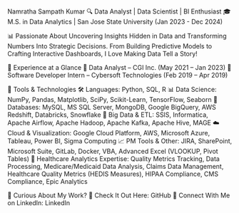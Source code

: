 Namratha Sampath Kumar
🔍 Data Analyst | Data Scientist | BI Enthusiast
🎓 M.S. in Data Analytics | San Jose State University (Jan 2023 - Dec 2024)

📊 Passionate About Uncovering Insights Hidden in Data and Transforming Numbers Into Strategic Decisions. From Building Predictive Models to Crafting Interactive Dashboards, I Love Making Data Tell a Story!

🔹 Experience at a Glance
📌 Data Analyst – CGI Inc. (May 2021 – Jan 2023)
📌 Software Developer Intern – Cybersoft Technologies (Feb 2019 – Apr 2019)

🔹 Tools & Technologies
🛠 Languages: Python, SQL, R
📊 Data Science: NumPy, Pandas, Matplotlib, SciPy, Scikit-Learn, TensorFlow, Seaborn
💾 Databases: MySQL, MS SQL Server, MongoDB, Google BigQuery, AWS Redshift, Databricks, Snowflake
🚀 Big Data & ETL: SSIS, Informatica, Apache Airflow, Apache Hadoop, Apache Kafka, Apache Hive, MAGE
☁️ Cloud & Visualization: Google Cloud Platform, AWS, Microsoft Azure, Tableau, Power BI, Sigma Computing
📈 PM Tools & Other: JIRA, SharePoint, Microsoft Suite, GitLab, Docker, VBA, Advanced Excel (VLOOKUP, Pivot Tables)
🏥 Healthcare Analytics Expertise: Quality Metrics Tracking, Data Processing, Medicare/Medicaid Data Analysis, Claims Data Management, Healthcare Quality Metrics (HEDIS Measures), HIPAA Compliance, CMS Compliance, Epic Analytics

🔹 Curious About My Work?
🚀 Check It Out Here: GitHub
🔗 Connect With Me on LinkedIn: LinkedIn

